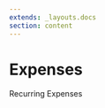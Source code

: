 ```yaml
---
extends: _layouts.docs
section: content
---
```


# Expenses



<x-next url=/docs/recurring-expenses>Recurring Expenses</x-next>